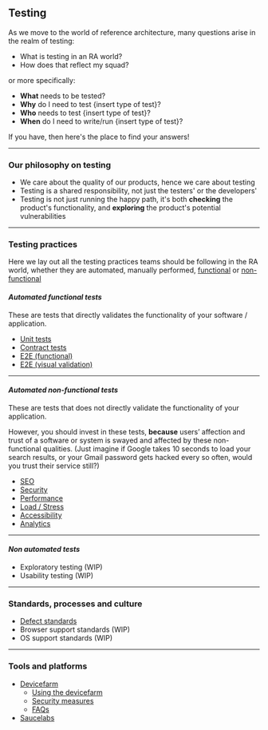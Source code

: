 ## Testing 

As we move to the world of reference architecture, many questions arise in the realm of testing:

- What is testing in an RA world?
- How does that reflect my squad?

or more specifically:

- __What__ needs to be tested?
- __Why__ do I need to test {insert type of test}?
- __Who__ needs to test {insert type of test}?
- __When__ do I need to write/run {insert type of test}?

If you have, then here's the place to find your answers!

---

### Our philosophy on testing

- We care about the quality of our products, hence we care about testing
- Testing is a shared responsibility, not just the testers' or the developers'
- Testing is not just running the happy path, it's both __checking__ the product's functionality, and __exploring__ the product's potential vulnerabilities

---
### Testing practices

Here we lay out all the testing practices teams should be following in the RA world, whether they are automated, manually performed, [functional][Functional testing] or [non-functional][Non-functional testing]

#### *Automated functional tests*
These are tests that directly validates the functionality of your software / application.
- [Unit tests][Unit tests]
- [Contract tests][Contract tests]
- [E2E (functional)][E2E functional]
- [E2E (visual validation)][E2E ui]

---

#### *Automated non-functional tests*
These are tests that does not directly validate the functionality of your application. 

However, you should invest in these tests, __because__ users’ affection and trust of a software or system is swayed and affected by these non-functional qualities. (Just imagine if Google takes 10 seconds to load your search results, or your Gmail password gets hacked every so often, would you trust their service still?)

- [SEO][SEO]
- [Security][Security]
- [Performance][Performance]
- [Load / Stress][Load]
- [Accessibility][Accessibility] 
- [Analytics][Analytics]

---
#### *Non automated tests*

- Exploratory testing (WIP)
- Usability testing (WIP)

---

### Standards, processes and culture

- [Defect standards][Defect standards]
- Browser support standards (WIP)
- OS support standards (WIP)


---

### Tools and platforms
- [Devicefarm][Devicefarm] 
  - [Using the devicefarm][Devicefarming]
  - [Security measures][Devicefarm_security]
  - [FAQs][Devicefarm_FAQ]
- [Saucelabs][Saucelabs]


[Unit tests]: functional/unit.md
[Contract tests]: functional/consumer_driven_contracts.md
[E2E functional]: functional/e2e.md
[E2E ui]:functional/visual-regression.md
[SEO]: nonfunctional/seo.md
[Security]: nonfunctional/security.md#
[Performance]: nonfunctional/performance.md
[Load]: nonfunctional/load.md
[Accessibility]: nonfunctional/accessibility.md
[Analytics]: nonfunctional/analytics.md

[Explore it deck]:https://docs.google.com/a/telus.com/presentation/d/1_i45rCsNOMyJSyHr-niBbPZgyauYYbXBW5WXr9TUTYw/edit?usp=drive_web
[Jest]: https://facebook.github.io/jest/
[Functional testing]: https://en.wikipedia.org/wiki/Functional_testing
[Non-functional testing]: https://en.wikipedia.org/wiki/Non-functional_testing

[Devicefarm]: tools_platforms/devicefarm.md
[Devicefarming]: tools_platforms/devicefarming.md
[Devicefarm_FAQ]: tools_platforms/devicefarmfaq.md
[Devicefarm_security]: tools_platforms/devicefarm_security.md

[Saucelabs]: tools_platforms/saucelabs.md

[Defect standards]: standards/defect.md